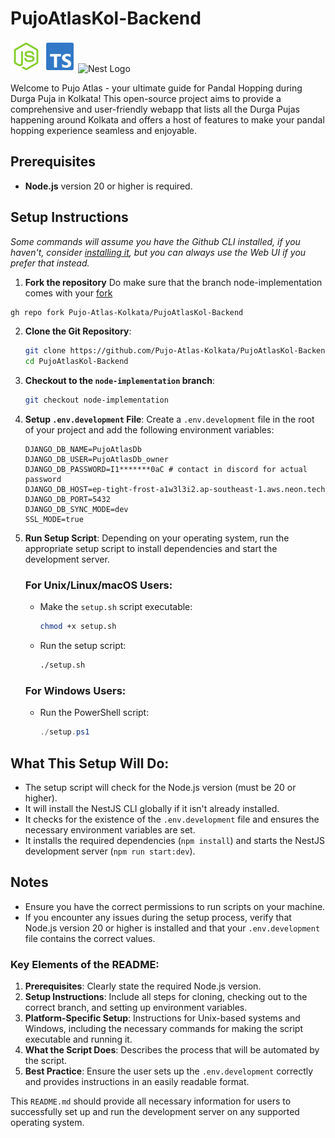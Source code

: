 
# PujoAtlasKol-Backend

<img src="public/file-type-node.svg" height="50px" width="50px" alt="Node Icon"/>
<img src="public/file-type-typescript-official.svg" height="50px" width="50px" alt="TS Icon"/>
<img src="https://nestjs.com/img/logo-small.svg" width="50px" height="50px" alt="Nest Logo" />
          
Welcome to Pujo Atlas - your ultimate guide for Pandal Hopping during Durga Puja in Kolkata! This open-source project aims to provide a comprehensive and user-friendly webapp that lists all the Durga Pujas happening around Kolkata and offers a host of features to make your pandal hopping experience seamless and enjoyable.

## Prerequisites
- **Node.js** version 20 or higher is required.

## Setup Instructions

_Some commands will assume you have the Github CLI installed, if you haven't, consider [installing it](https://github.com/cli/cli#installation), but you can always use the Web UI if you prefer that instead._

1. **Fork the repository**
   Do make sure that the branch node-implementation comes with your [fork](https://docs.github.com/en/pull-requests/collaborating-with-pull-requests/working-with-forks/fork-a-repo)

```bash
gh repo fork Pujo-Atlas-Kolkata/PujoAtlasKol-Backend
```

2. **Clone the Git Repository**:
   ```bash
   git clone https://github.com/Pujo-Atlas-Kolkata/PujoAtlasKol-Backend.git
   cd PujoAtlasKol-Backend
   ```

3. **Checkout to the `node-implementation` branch**:
   ```bash
   git checkout node-implementation
   ```

4. **Setup `.env.development` File**:
   Create a `.env.development` file in the root of your project and add the following environment variables:

   ```env
   DJANGO_DB_NAME=PujoAtlasDb
   DJANGO_DB_USER=PujoAtlasDb_owner
   DJANGO_DB_PASSWORD=I1*******0aC # contact in discord for actual password
   DJANGO_DB_HOST=ep-tight-frost-a1w3l3i2.ap-southeast-1.aws.neon.tech
   DJANGO_DB_PORT=5432
   DJANGO_DB_SYNC_MODE=dev
   SSL_MODE=true
   ```

5. **Run Setup Script**:
   Depending on your operating system, run the appropriate setup script to install dependencies and start the development server.

   ### For Unix/Linux/macOS Users:
   - Make the `setup.sh` script executable:
     ```bash
     chmod +x setup.sh
     ```
   - Run the setup script:
     ```bash
     ./setup.sh
     ```

   ### For Windows Users:
   - Run the PowerShell script:
     ```powershell
     ./setup.ps1
     ```

## What This Setup Will Do:
- The setup script will check for the Node.js version (must be 20 or higher).
- It will install the NestJS CLI globally if it isn't already installed.
- It checks for the existence of the `.env.development` file and ensures the necessary environment variables are set.
- It installs the required dependencies (`npm install`) and starts the NestJS development server (`npm run start:dev`).

## Notes
- Ensure you have the correct permissions to run scripts on your machine.
- If you encounter any issues during the setup process, verify that Node.js version 20 or higher is installed and that your `.env.development` file contains the correct values.



### Key Elements of the README:
1. **Prerequisites**: Clearly state the required Node.js version.
2. **Setup Instructions**: Include all steps for cloning, checking out to the correct branch, and setting up environment variables.
3. **Platform-Specific Setup**: Instructions for Unix-based systems and Windows, including the necessary commands for making the script executable and running it.
4. **What the Script Does**: Describes the process that will be automated by the script.
5. **Best Practice**: Ensure the user sets up the `.env.development` correctly and provides instructions in an easily readable format.

This `README.md` should provide all necessary information for users to successfully set up and run the development server on any supported operating system.
